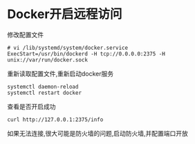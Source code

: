 
# Docker开启远程访问

修改配置文件

```shell
# vi /lib/systemd/system/docker.service
ExecStart=/usr/bin/dockerd -H tcp://0.0.0.0:2375 -H unix://var/run/docker.sock
```

重新读取配置文件,重新启动docker服务

```shell
systemctl daemon-reload
systemctl restart docker
```

查看是否开启成功

```shell
curl http://127.0.0.1:2375/info
```

如果无法连接,很大可能是防火墙的问题,启动防火墙,并配置端口开放
